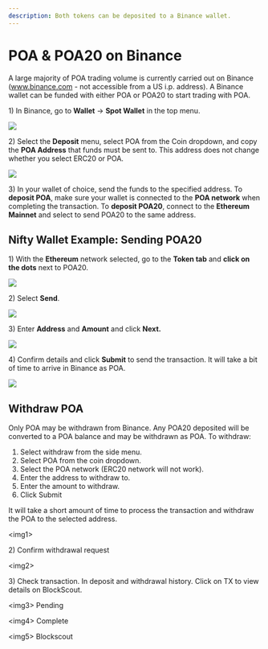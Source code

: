 ```yaml
---
description: Both tokens can be deposited to a Binance wallet.
---
```


# POA & POA20 on Binance

A large majority of POA trading volume is currently carried out on Binance \(www.binance.com - not accessible from a US i.p. address\). A Binance wallet can be funded with either POA or POA20 to start trading with POA.

1\)  In Binance, go to **Wallet** -&gt; **Spot Wallet** in the top menu.

![](../../.gitbook/assets/wallet-1.png)

2\) Select the **Deposit** menu, select POA from the Coin dropdown, and copy the **POA Address** that funds must be sent to. This address does not change whether you select ERC20 or POA.

![](../../.gitbook/assets/wallet-2%20%281%29.png)

3\) In your wallet of choice, send the funds to the specified address. To **deposit POA**, make sure your wallet is connected to the **POA network** when completing the transaction. To **deposit POA20**, connect to the **Ethereum Mainnet** and select to send POA20 to the same address.

## Nifty Wallet Example: Sending POA20

1\) With the **Ethereum** network selected, go to the **Token tab** and **click on the dots** next to POA20.

![](../../.gitbook/assets/nifty-token-1.png)

2\) Select **Send**.

![](../../.gitbook/assets/nifty-token-2.png)

3\) Enter **Address** and **Amount** and click **Next.**

![](../../.gitbook/assets/nifty4.png)

4\) Confirm details and click **Submit** to send the transaction. It will take a bit of time to arrive in Binance as POA. 

![](../../.gitbook/assets/nifty-token-3.png)

## Withdraw POA

Only POA may be withdrawn from Binance. Any POA20 deposited will be converted to a POA balance and may be withdrawn as POA. To withdraw:

1. Select withdraw from the side menu.
2. Select POA from the coin dropdown.
3. Select the POA network \(ERC20 network will not work\).
4. Enter the address to withdraw to.
5. Enter the amount to withdraw.
6. Click Submit

It will take a short amount of time to process the transaction and withdraw the POA to the selected address.

&lt;img1&gt;

2\) Confirm withdrawal request

&lt;img2&gt;

3\) Check transaction. In deposit and withdrawal history. Click on TX to view details on BlockScout.

&lt;img3&gt; Pending

&lt;img4&gt; Complete

&lt;img5&gt; Blockscout



